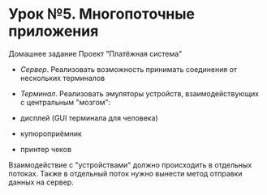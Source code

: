 # Урок №5. Многопоточные приложения

Домашнее задание
Проект "Платёжная система"

* *Сервер*. Реализовать возможность принимать соединения от нескольких терминалов

* *Терминал*. Реализовать эмуляторы устройств, взаимодействующих с центральным "мозгом":

* дисплей (GUI терминала для человека)

* купюроприёмник

* принтер чеков

Взаимодействие с "устройствами" должно происходить в отдельных потоках. Также в отдельный поток нужно вынести метод отправки данных на сервер.
